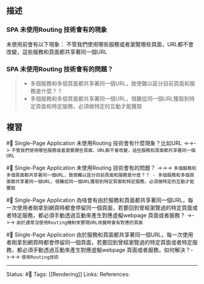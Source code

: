 ## 描述

### SPA 未使用Routing 技術會有的現象

未使用前會有以下現象：
 不管我們使用哪些服務或者瀏覽哪些頁面，URL都不會改變，這些服務和頁面都共享著同一個URL


### SPA 未使用Routing 技術會有的問題？

> - 多個服務和多個頁面都共享著同一個URL，致使難以區分目前頁面和服務是什麼？？
> - 多個服務和多個頁面都共享著同一個URL，很難從同一個URL獲取到特定頁面和特定服務，必須做特定的互動才能獲取

## 複習

#🧠 Single-Page Application 未使用Routing 技術會有什麼現象？比如URL ->->-> `不管我們使用哪些服務或者瀏覽哪些頁面，URL都不會改變，這些服務和頁面都共享著同一個URL`
<!--SR:!2022-11-01,3,250-->

#🧠 Single-Page Application 未使用Routing 技術會有的問題？ ->->-> `多個服務和多個頁面都共享著同一個URL，致使難以區分目前頁面和服務是什麼？？ - 多個服務和多個頁面都共享著同一個URL，很難從同一個URL獲取到特定頁面和特定服務，必須做特定的互動才能獲取`

#🧠  Single-Page Application 為啥會有由於服務和頁面都共享著同一個URL，每一次使用者剛拿到網頁時都會停留同一個頁面，若要回到曾經瀏覽過的特定頁面或者特定服務，都必須手動透過互動來產生對應虛擬webpage 頁面或者服務？ ->->-> `由於通常沒使用Routing機制來實現URL改變時會有對應的頁面`
<!--SR:!2022-11-01,3,250-->

#🧠 Single-Page Application 由於服務和頁面都共享著同一個URL，每一次使用者剛拿到網頁時都會停留同一個頁面，若要回到曾經瀏覽過的特定頁面或者特定服務，都必須手動透過互動來產生對應虛擬webpage 頁面或者服務，如何解決？->->-> `使用Routing技術`
<!--SR:!2022-11-01,3,250-->


---
Status: #🌱 
Tags:
[[Rendering]]
Links:
References: